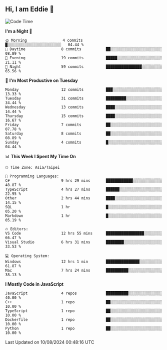 ## Hi, I am Eddie 👋

<!--START_SECTION:waka-->
![Code Time](http://img.shields.io/badge/Code%20Time-258%20hrs%2034%20mins-blue)

**I'm a Night 🦉** 

```text
🌞 Morning                4 commits           █░░░░░░░░░░░░░░░░░░░░░░░░   04.44 % 
🌆 Daytime                8 commits           ██░░░░░░░░░░░░░░░░░░░░░░░   08.89 % 
🌃 Evening                19 commits          █████░░░░░░░░░░░░░░░░░░░░   21.11 % 
🌙 Night                  59 commits          ████████████████░░░░░░░░░   65.56 % 
```
📅 **I'm Most Productive on Tuesday** 

```text
Monday                   12 commits          ███░░░░░░░░░░░░░░░░░░░░░░   13.33 % 
Tuesday                  31 commits          █████████░░░░░░░░░░░░░░░░   34.44 % 
Wednesday                13 commits          ████░░░░░░░░░░░░░░░░░░░░░   14.44 % 
Thursday                 15 commits          ████░░░░░░░░░░░░░░░░░░░░░   16.67 % 
Friday                   7 commits           ██░░░░░░░░░░░░░░░░░░░░░░░   07.78 % 
Saturday                 8 commits           ██░░░░░░░░░░░░░░░░░░░░░░░   08.89 % 
Sunday                   4 commits           █░░░░░░░░░░░░░░░░░░░░░░░░   04.44 % 
```


📊 **This Week I Spent My Time On** 

```text
🕑︎ Time Zone: Asia/Taipei

💬 Programming Languages: 
C#                       9 hrs 29 mins       ████████████░░░░░░░░░░░░░   48.87 % 
TypeScript               4 hrs 27 mins       ██████░░░░░░░░░░░░░░░░░░░   22.95 % 
Other                    2 hrs 44 mins       ████░░░░░░░░░░░░░░░░░░░░░   14.15 % 
SQL                      1 hr                █░░░░░░░░░░░░░░░░░░░░░░░░   05.20 % 
Markdown                 1 hr                █░░░░░░░░░░░░░░░░░░░░░░░░   05.19 % 

🔥 Editors: 
VS Code                  12 hrs 55 mins      █████████████████░░░░░░░░   66.47 % 
Visual Studio            6 hrs 31 mins       ████████░░░░░░░░░░░░░░░░░   33.53 % 

💻 Operating System: 
Windows                  12 hrs 1 min        ███████████████░░░░░░░░░░   61.87 % 
Mac                      7 hrs 24 mins       ██████████░░░░░░░░░░░░░░░   38.13 % 
```

**I Mostly Code in JavaScript** 

```text
JavaScript               4 repos             ██████████░░░░░░░░░░░░░░░   40.00 % 
C++                      1 repo              ██░░░░░░░░░░░░░░░░░░░░░░░   10.00 % 
TypeScript               1 repo              ██░░░░░░░░░░░░░░░░░░░░░░░   10.00 % 
Dockerfile               1 repo              ██░░░░░░░░░░░░░░░░░░░░░░░   10.00 % 
Python                   1 repo              ██░░░░░░░░░░░░░░░░░░░░░░░   10.00 % 
```




 Last Updated on 10/08/2024 00:48:16 UTC
<!--END_SECTION:waka-->
